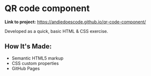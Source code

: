 # QR code component

**Link to project:** https://andiedoescode.github.io/qr-code-component/

Developed as a quick, basic HTML & CSS exercise.

## How It's Made:

- Semantic HTML5 markup
- CSS custom properties
- GitHub Pages
